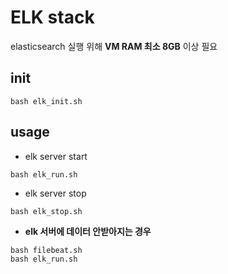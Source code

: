 # ELK stack
elasticsearch 실행 위해 **VM RAM 최소 8GB** 이상 필요
## init ##
```
bash elk_init.sh
```
## usage ##
- elk server start
```
bash elk_run.sh
```
- elk server stop
```
bash elk_stop.sh
```
- **elk 서버에 데이터 안받아지는 경우**
```
bash filebeat.sh
bash elk_run.sh
```
